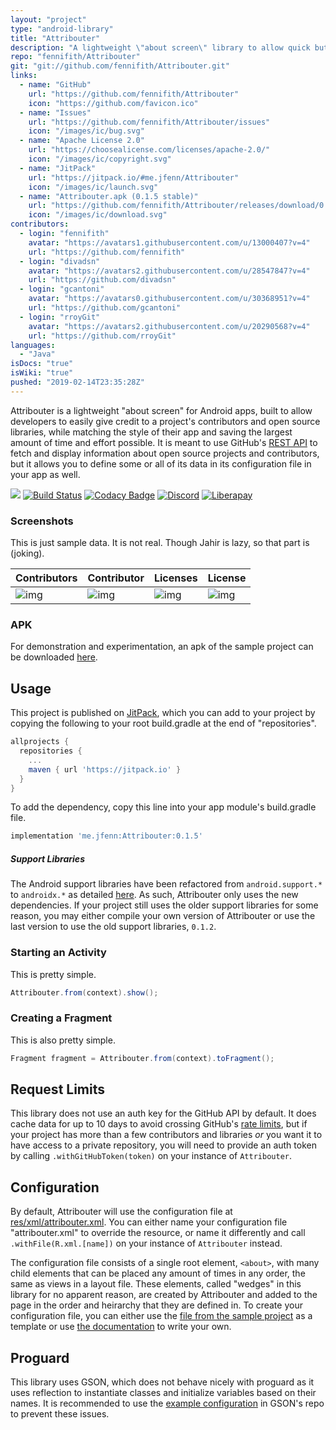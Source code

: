 ```yaml
---
layout: "project"
type: "android-library"
title: "Attribouter"
description: "A lightweight \"about screen\" library to allow quick but customizable attribution in Android apps."
repo: "fennifith/Attribouter"
git: "git://github.com/fennifith/Attribouter.git"
links: 
  - name: "GitHub"
    url: "https://github.com/fennifith/Attribouter"
    icon: "https://github.com/favicon.ico"
  - name: "Issues"
    url: "https://github.com/fennifith/Attribouter/issues"
    icon: "/images/ic/bug.svg"
  - name: "Apache License 2.0"
    url: "https://choosealicense.com/licenses/apache-2.0/"
    icon: "/images/ic/copyright.svg"
  - name: "JitPack"
    url: "https://jitpack.io/#me.jfenn/Attribouter"
    icon: "/images/ic/launch.svg"
  - name: "Attribouter.apk (0.1.5 stable)"
    url: "https://github.com/fennifith/Attribouter/releases/download/0.1.5/Attribouter.apk"
    icon: "/images/ic/download.svg"
contributors: 
  - login: "fennifith"
    avatar: "https://avatars1.githubusercontent.com/u/13000407?v=4"
    url: "https://github.com/fennifith"
  - login: "divadsn"
    avatar: "https://avatars2.githubusercontent.com/u/28547847?v=4"
    url: "https://github.com/divadsn"
  - login: "gcantoni"
    avatar: "https://avatars0.githubusercontent.com/u/30368951?v=4"
    url: "https://github.com/gcantoni"
  - login: "rroyGit"
    avatar: "https://avatars2.githubusercontent.com/u/20290568?v=4"
    url: "https://github.com/rroyGit"
languages: 
  - "Java"
isDocs: "true"
isWiki: "true"
pushed: "2019-02-14T23:35:28Z"
---
```


Attribouter is a lightweight "about screen" for Android apps, built to allow developers to easily give credit to a project's contributors and open source libraries, while matching the style of their app and saving the largest amount of time and effort possible. It is meant to use GitHub's [REST API](https://developer.github.com/v3/) to fetch and display information about open source projects and contributors, but it allows you to define some or all of its data in its configuration file in your app as well.

[![](https://jitpack.io/v/me.jfenn/Attribouter.svg)](https://jitpack.io/#me.jfenn/Attribouter)
[![Build Status](https://travis-ci.com/fennifith/Attribouter.svg)](https://travis-ci.com/fennifith/Attribouter)
[![Codacy Badge](https://api.codacy.com/project/badge/Grade/91f0d7f732be4668aa428d5c634a531d)](https://www.codacy.com/app/fennifith/Attribouter?utm_source=github.com&amp;utm_medium=referral&amp;utm_content=fennifith/Attribouter&amp;utm_campaign=Badge_Grade)
[![Discord](https://img.shields.io/discord/514625116706177035.svg?logo=discord&colorB=7289da)](https://discord.gg/amDKN6A)
[![Liberapay](https://img.shields.io/badge/liberapay-donate-yellow.svg?logo=liberapay)](https://liberapay.com/fennifith/donate)

### Screenshots

This is just sample data. It is not real. Though Jahir is lazy, so that part is (joking).

| Contributors | Contributor | Licenses | License |
|--------------|-------------|----------|---------|
| ![img](https://jfenn.me/images/screenshots/Attribouter-Main.png) | ![img](https://jfenn.me/images/screenshots/Attribouter-Contributor.png) | ![img](https://jfenn.me/images/screenshots/Attribouter-Licenses.png) | ![img](https://jfenn.me/images/screenshots/Attribouter-License.png) |

### APK

For demonstration and experimentation, an apk of the sample project can be downloaded [here](https://github.com/fennifith/Attribouter/blob/master/../../releases/).

## Usage

This project is published on [JitPack](https://jitpack.io), which you can add to your project by copying the following to your root build.gradle at the end of "repositories".

```gradle
allprojects {
  repositories {
    ...
    maven { url 'https://jitpack.io' }
  }
}
```

To add the dependency, copy this line into your app module's build.gradle file.

```gradle
implementation 'me.jfenn:Attribouter:0.1.5'
```

##### Support Libraries

The Android support libraries have been refactored from `android.support.*` to `androidx.*` as detailed [here](https://developer.android.com/topic/libraries/support-library/androidx-overview). As such, Attribouter only uses the new dependencies. If your project still uses the older support libraries for some reason, you may either compile your own version of Attribouter or use the last version to use the old support libraries, `0.1.2`.

### Starting an Activity
This is pretty simple.

``` java
Attribouter.from(context).show();
```

### Creating a Fragment
This is also pretty simple.

``` java
Fragment fragment = Attribouter.from(context).toFragment();
```

## Request Limits

This library does not use an auth key for the GitHub API by default. It does cache data for up to 10 days to avoid crossing GitHub's [rate limits](https://developer.github.com/v3/rate_limit/), but if your project has more than a few contributors and libraries *or* you want it to have access to a private repository, you will need to provide an auth token by calling `.withGitHubToken(token)` on your instance of `Attribouter`.

## Configuration

By default, Attribouter will use the configuration file at [res/xml/attribouter.xml](./attribouter/src/main/res/xml/attribouter.xml). You can either name your configuration file "attribouter.xml" to override the resource, or name it differently and call `.withFile(R.xml.[name])` on your instance of `Attribouter` instead.

The configuration file consists of a single root element, `<about>`, with many child elements that can be placed any amount of times in any order, the same as views in a layout file. These elements, called "wedges" in this library for no apparent reason, are created by Attribouter and added to the page in the order and heirarchy that they are defined in. To create your configuration file, you can either use the [file from the sample project](https://github.com/fennifith/Attribouter/blob/master/./app/src/main/res/xml/about.xml) as a template or use [the documentation](https://jfenn.me/projects/attribouter/wiki) to write your own.

## Proguard

This library uses GSON, which does not behave nicely with proguard as it uses reflection to instantiate classes and initialize variables based on their names. It is recommended to use the [example configuration](https://github.com/google/gson/blob/master/examples/android-proguard-example/proguard.cfg) in GSON's repo to prevent these issues.
